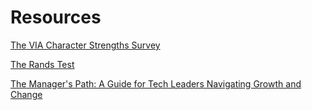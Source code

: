 # Resources 

[The VIA Character Strengths Survey](https://www.viacharacter.org/survey/account/register)

[The Rands Test](https://randsinrepose.com/archives/the-rands-test/)

[The Manager's Path: A Guide for Tech Leaders Navigating Growth and Change](https://github.com/keyvanakbary/learning-notes/blob/master/books/the-managers-path.md)
